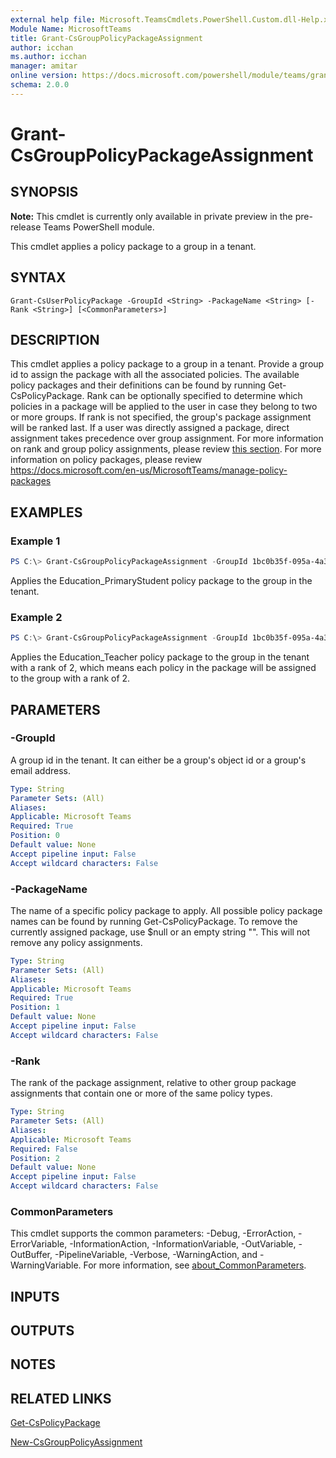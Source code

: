 ```yaml
---
external help file: Microsoft.TeamsCmdlets.PowerShell.Custom.dll-Help.xml
Module Name: MicrosoftTeams
title: Grant-CsGroupPolicyPackageAssignment
author: icchan
ms.author: icchan
manager: amitar
online version: https://docs.microsoft.com/powershell/module/teams/grant-csgrouppolicypackageassignment
schema: 2.0.0
---
```


# Grant-CsGroupPolicyPackageAssignment

## SYNOPSIS

**Note:** This cmdlet is currently only available in private preview in the pre-release Teams PowerShell module.

This cmdlet applies a policy package to a group in a tenant.

## SYNTAX

```
Grant-CsUserPolicyPackage -GroupId <String> -PackageName <String> [-Rank <String>] [<CommonParameters>]
```

## DESCRIPTION

This cmdlet applies a policy package to a group in a tenant. Provide a group id to assign the package with all the associated policies. The available policy packages and their definitions can be found by running Get-CsPolicyPackage. Rank can be optionally specified to determine which policies in a package will be applied to the user in case they belong to two or more groups. If rank is not specified, the group's package assignment will be ranked last. If a user was directly assigned a package, direct assignment takes precedence over group assignment. For more information on rank and group policy assignments, please review [this section](New-CsGroupPolicyAssignment.md#description). For more information on policy packages, please review https://docs.microsoft.com/en-us/MicrosoftTeams/manage-policy-packages

## EXAMPLES

### Example 1
```powershell
PS C:\> Grant-CsGroupPolicyPackageAssignment -GroupId 1bc0b35f-095a-4a37-a24c-c4b6049816ab -PackageName Education_PrimaryStudent
```

Applies the Education_PrimaryStudent policy package to the group in the tenant.

### Example 2
```powershell
PS C:\> Grant-CsGroupPolicyPackageAssignment -GroupId 1bc0b35f-095a-4a37-a24c-c4b6049816ab -PackageName Education_Teacher -Rank 2
```

Applies the Education_Teacher policy package to the group in the tenant with a rank of 2, which means each policy in the package will be assigned to the group with a rank of 2.

## PARAMETERS

### -GroupId

A group id in the tenant. It can either be a group's object id or a group's email address.

```yaml
Type: String
Parameter Sets: (All)
Aliases:
Applicable: Microsoft Teams
Required: True
Position: 0
Default value: None
Accept pipeline input: False
Accept wildcard characters: False
```

### -PackageName

The name of a specific policy package to apply. All possible policy package names can be found by running Get-CsPolicyPackage. To remove the currently assigned package, use $null or an empty string "". This will not remove any policy assignments.

```yaml
Type: String
Parameter Sets: (All)
Aliases:
Applicable: Microsoft Teams
Required: True
Position: 1
Default value: None
Accept pipeline input: False
Accept wildcard characters: False
```

### -Rank

The rank of the package assignment, relative to other group package assignments that contain one or more of the same policy types.

```yaml
Type: String
Parameter Sets: (All)
Aliases:
Applicable: Microsoft Teams
Required: False
Position: 2
Default value: None
Accept pipeline input: False
Accept wildcard characters: False
```

### CommonParameters
This cmdlet supports the common parameters: -Debug, -ErrorAction, -ErrorVariable, -InformationAction, -InformationVariable, -OutVariable, -OutBuffer, -PipelineVariable, -Verbose, -WarningAction, and -WarningVariable. For more information, see [about_CommonParameters](https://go.microsoft.com/fwlink/?LinkID=113216).

## INPUTS

## OUTPUTS

## NOTES

## RELATED LINKS

[Get-CsPolicyPackage](Get-CsPolicyPackage.md)

[New-CsGroupPolicyAssignment](New-CsGroupPolicyAssignment.md)